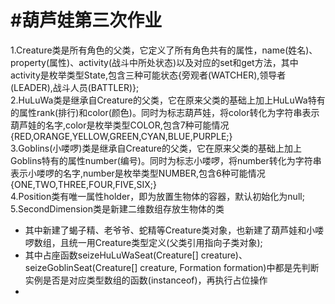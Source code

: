 #葫芦娃第三次作业
===================
1.Creature类是所有角色的父类，它定义了所有角色共有的属性，name(姓名)、property(属性)、activity(战斗中所处状态)以及对应的set和get方法，其中activity是枚举类型State,包含三种可能状态{旁观者(WATCHER),领导者(LEADER),战斗人员(BATTLER)};<br>
2.HuLuWa类是继承自Creature的父类，它在原来父类的基础上加上HuLuWa特有的属性rank(排行)和color(颜色)。同时为标志葫芦娃，将color转化为字符串表示葫芦娃的名字,color是枚举类型COLOR,包含7种可能情况{RED,ORANGE,YELLOW,GREEN,CYAN,BLUE,PURPLE;}<br>
3.Goblins(小喽啰)类是继承自Creature的父类，它在原来父类的基础上加上Goblins特有的属性number(编号)。同时为标志小喽啰，将number转化为字符串表示小喽啰的名字,number是枚举类型NUMBER,包含6种可能情况{ONE,TWO,THREE,FOUR,FIVE,SIX;}<br>
4.Position类有唯一属性holder，即为放置生物体的容器，默认初始化为null;<br>
5.SecondDimension类是新建二维数组存放生物体的类<br>
* 其中新建了蝎子精、老爷爷、蛇精等Creature类对象，也新建了葫芦娃和小喽啰数组，且统一用Creature类型定义(父类引用指向子类对象);<br>
* 其中占座函数seizeHuLuWaSeat(Creature[] creature)、seizeGoblinSeat(Creature[] creature, Formation formation)中都是先判断实例是否是对应类型数组的函数(instanceof)，再执行占位操作<br>
* 
